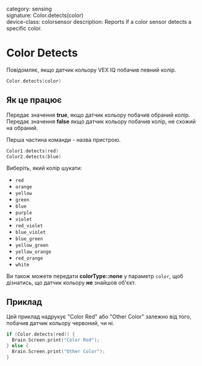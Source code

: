 category: sensing  
signature: Color.detects(color)  
device-class: colorsensor
description: Reports if a color sensor detects a specific color.

# Color Detects

Повідомляє, якщо датчик кольору VEX IQ побачив певний колір.

```cpp
Color.detects(color)
```

## Як це працює

Передає значення  **true**, якщо датчик кольору побачив обраний колір. Передає значення **false** якщо датчик кольору побачив колір, не схожий на обраний.

Перша частина команди - назва пристрою.

```cpp
Color1.detects(red)
Color2.detects(blue)
```

Виберіть, який колір шукати:

- `red`
- `orange`
- `yellow`
- `green`
- `blue`
- `purple`
- `violet`
- `red_violet`
- `blue_violet`
- `blue_green`
- `yellow_green`
- `yellow_orange`
- `red_orange`
- `white`

Ви також можете передати **colorType::none** у параметр `color`, щоб дізнатись, що датчик кольору **не** знайшов об'єкт.

## Приклад

Цей приклад надрукує "Color Red" або "Other Color" залежно від того, побачив датчик кольору червоний, чи ні.

```cpp
if (Color.detects(red)) { 
  Brain.Screen.print("Color Red");
} else {
  Brain.Screen.print("Other Color");
}
```

<advanced>
</advanced>